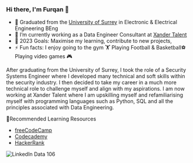 ### Hi there, I'm Furqan 👋

- 🌱  Graduated from the [University of Surrey](https://www.surrey.ac.uk/) in Electronic & Electrical Engineering BEng
- 🔭  I’m currently working as a Data Engineer Consultant at [Xander Talent](https://www.xandertalent.com/)
- 🥅  2023 Goals: Maximise my learning, contribute to new projects,
- ⚡  Fun facts: I enjoy going to the gym 🏋️ Playing Football & Basketball⚽ Playing video games 🎮

After graduating from the University of Surrey, I took the role of a Security Systems Engineer where I developed many technical and soft skills within the security industry. I then decided to take my career in a much more technical role to challenge myself and align with my aspirations. I am now working at Xander Talent where I am upskilling myself and refamiliarising myself with programming languages such as Python, SQL and all the principles associated with Data Engineering.



💬Recommended Learning Resources
- [freeCodeCamp](https://www.freecodecamp.org/learn/)
- [Codecademy](https://www.codecademy.com)
- [HackerRank](https://www.hackerrank.com/dashboard)

![LinkedIn Data 106](https://user-images.githubusercontent.com/131258394/233396541-a40824d1-167c-4f6d-93a5-e49468ec08f0.png)
